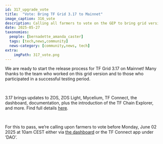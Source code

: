 ```yaml
---
id: 317_upgrade_vote
title:  "Vote: Bring TF Grid 3.17 to Mainnet"
image_caption: 316_vote
description: Calling all farmers to vote on the GEP to bring grid version 3.17 to mainnet!
date: 2025-05-27
taxonomies:
  people: [bernadette_amanda_caster]
  tags: [tech,news,community]
  news-category: [community,news, tech]
extra:
    imgPath: 317_vote.png
---
```


We are ready to start the release process for TF Grid 3.17 on Mainnet! Many thanks to the team who worked on this grid version and to those who participated in a successful testing period.

<br/>

3.17 brings updates to ZOS, ZOS Light, Mycelium, TF Connect, the dashboard, documentation, plus the introduction of the TF Chain Explorer, and more. Find full details [here](https://forum.threefold.io/t/tf-grid-mainnet-release-3-17/4597).

<br/>

For this to pass, we’re calling upon farmers to vote before Monday, June 02 2025 at 10am CEST either via [the dashboard](https://dashboard.grid.tf/#/) or the TF Connect app under ‘DAO’.



